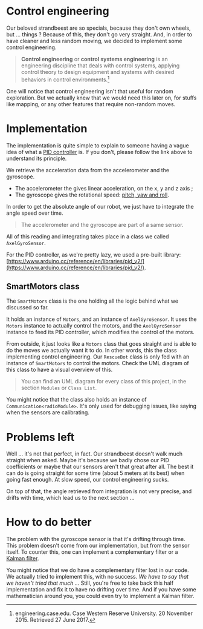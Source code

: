 # Control engineering

Our beloved strandbeest are so specials, because they don't own wheels, but
... things ? Because of this, they don't go very straight. And, in order to
have cleaner and less random moving, we decided to implement some control
engineering.

> __Control engineering__ or __control systems engineering__ is an
> engineering discipline that deals with control systems, applying control
> theory to design equipment and systems with desired behaviors in control
> environments.[^1]

[^1]: engineering.case.edu. Case Western Reserve University.
20 November 2015. Retrieved 27 June 2017.

One will notice that control engineering isn't that useful for random
exploration. But we actually knew that we would need this later on, for stuffs
like mapping, or any other features that require non-random moves.

# Implementation

The implementation is quite simple to explain to someone having a vague idea
of what a [PID controller](https://en.wikipedia.org/wiki/Proportional%E2%80%93integral%E2%80%93derivative_controller) is.
If you don't, please follow the link above to understand its principle.

We retrieve the acceleration data from the accelerometer and the gyroscope.
- The accelerometer the gives linear acceleration, on the x, y and z axis ;
- The gyroscope gives the rotational speed:
[pitch, yaw and roll](https://en.wikipedia.org/wiki/Aircraft_principal_axes).

In order to get the absolute angle of our robot, we just have to integrate the
angle speed over time.

> The accelerometer and the gyroscope are part of a same sensor.

All of this reading and integrating takes place in a class we called
`AxelGyroSensor`.

For the PID controller, as we're pretty lazy, we used a pre-built library:
[https://www.arduino.cc/reference/en/libraries/pid_v2/](https://www.arduino.cc/reference/en/libraries/pid_v2/).

## SmartMotors class

The `SmartMotors` class is the one holding all the logic behind what we
discussed so far.

It holds an instance of `Motors`, and an instance of `AxelGyroSensor`. It uses
the `Motors` instance to actually control the motors, and the `AxelGyroSensor`
instance to feed its PID controller, which modifies the control of the motors.

From outside, it just looks like a `Motors` class that goes straight and is
able to do the moves we actually want it to do. In other words, this the class
implementing control engineering. Our `RescueBot` class is only fed with an
instance of `SmartMotors` to control the motors. Check the UML diagram of this
class to have a visual overview of this.

> You can find an UML diagram for every class of this project, in the section
> `Modules` or `Class List`.

You might notice that the class also holds an instance of `Communication<radioModule>`.
It's only used for debugging issues, like saying when the sensors are calibrating.

# Problems left

Well ... it's not that perfect, in fact. Our strandbeest doesn't walk much
straight when asked. Maybe it's because we badly chose our PID coefficients
or maybe that our sensors aren't that great after all. The best it can do is
going straight for some time (about 5 meters at its best) when going fast
enough. At slow speed, our control engineering sucks.

On top of that, the angle retrieved from integration is not very precise, and
drifts with time, which lead us to the next section ...

# How to do better

The problem with the gyroscope sensor is that it's drifting through time.
This problem doesn't come from our implementation, but from the sensor itself.
To counter this, one can implement a complementary filter or a
[Kalman filter](https://en.wikipedia.org/wiki/Kalman_filter).

You might notice that we do have a complementary filter lost in our code. We
actually tried to implement this, with no success. _We have to say that we
haven't tried that much ..._ Still, you're free to take back this half
implementation and fix it to have no drifting over time. And if you have some
mathematician around you, you could even try to implement a Kalman filter.
